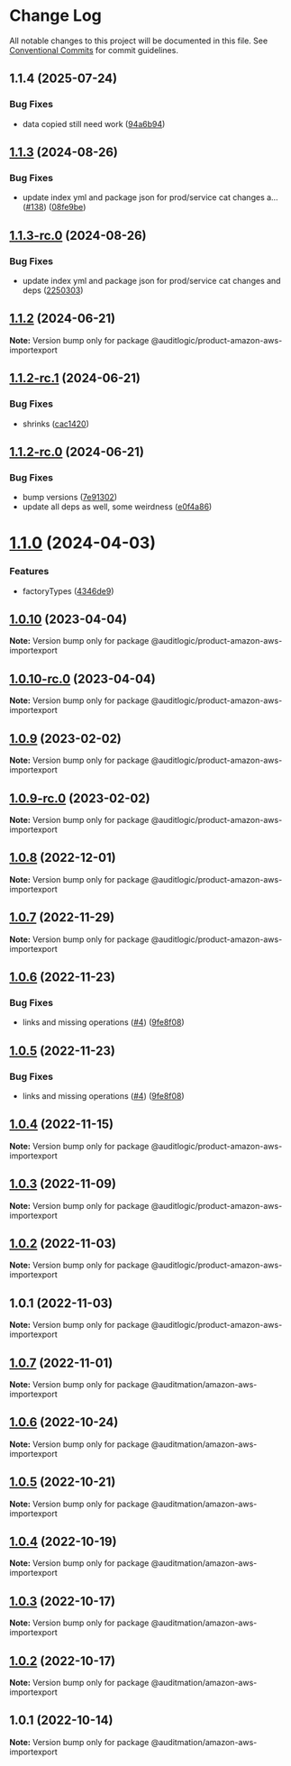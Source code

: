# Change Log

All notable changes to this project will be documented in this file.
See [Conventional Commits](https://conventionalcommits.org) for commit guidelines.

## 1.1.4 (2025-07-24)


### Bug Fixes

* data copied still need work ([94a6b94](https://github.com/zerobias-org/product/commit/94a6b942fb0516367548599d739529536132755a))





## [1.1.3](https://github.com/auditlogic/product/compare/@auditlogic/product-amazon-aws-importexport@1.1.2...@auditlogic/product-amazon-aws-importexport@1.1.3) (2024-08-26)


### Bug Fixes

* update index yml and package json for prod/service cat changes a… ([#138](https://github.com/auditlogic/product/issues/138)) ([08fe9be](https://github.com/auditlogic/product/commit/08fe9beb1c8457462a19bc69caa02e6212d97e1a))





## [1.1.3-rc.0](https://github.com/auditlogic/product/compare/@auditlogic/product-amazon-aws-importexport@1.1.2...@auditlogic/product-amazon-aws-importexport@1.1.3-rc.0) (2024-08-26)


### Bug Fixes

* update index yml and package json for prod/service cat changes and deps ([2250303](https://github.com/auditlogic/product/commit/225030363a363608240135b7ebed386b28f01e4b))





## [1.1.2](https://github.com/auditlogic/product/compare/@auditlogic/product-amazon-aws-importexport@1.1.2-rc.1...@auditlogic/product-amazon-aws-importexport@1.1.2) (2024-06-21)

**Note:** Version bump only for package @auditlogic/product-amazon-aws-importexport





## [1.1.2-rc.1](https://github.com/auditlogic/product/compare/@auditlogic/product-amazon-aws-importexport@1.1.2-rc.0...@auditlogic/product-amazon-aws-importexport@1.1.2-rc.1) (2024-06-21)


### Bug Fixes

* shrinks ([cac1420](https://github.com/auditlogic/product/commit/cac14200fefcd8183ab69fe89a47bd3f70f563e9))





## [1.1.2-rc.0](https://github.com/auditlogic/product/compare/@auditlogic/product-amazon-aws-importexport@1.1.0...@auditlogic/product-amazon-aws-importexport@1.1.2-rc.0) (2024-06-21)


### Bug Fixes

* bump versions ([7e91302](https://github.com/auditlogic/product/commit/7e913023b8b312150ed7762c32fbbe616be71de5))
* update all deps as well, some weirdness ([e0f4a86](https://github.com/auditlogic/product/commit/e0f4a864714e2d3de6bbf3da014d5312fe53be2f))





# [1.1.0](https://github.com/auditlogic/product/compare/@auditlogic/product-amazon-aws-importexport@1.0.10...@auditlogic/product-amazon-aws-importexport@1.1.0) (2024-04-03)


### Features

* factoryTypes ([4346de9](https://github.com/auditlogic/product/commit/4346de92693aee892fccf725338ffc7b80ab182b))





## [1.0.10](https://github.com/auditlogic/product/compare/@auditlogic/product-amazon-aws-importexport@1.0.9...@auditlogic/product-amazon-aws-importexport@1.0.10) (2023-04-04)

**Note:** Version bump only for package @auditlogic/product-amazon-aws-importexport





## [1.0.10-rc.0](https://github.com/auditlogic/product/compare/@auditlogic/product-amazon-aws-importexport@1.0.9...@auditlogic/product-amazon-aws-importexport@1.0.10-rc.0) (2023-04-04)

**Note:** Version bump only for package @auditlogic/product-amazon-aws-importexport





## [1.0.9](https://github.com/auditlogic/product/compare/@auditlogic/product-amazon-aws-importexport@1.0.8...@auditlogic/product-amazon-aws-importexport@1.0.9) (2023-02-02)

**Note:** Version bump only for package @auditlogic/product-amazon-aws-importexport





## [1.0.9-rc.0](https://github.com/auditlogic/product/compare/@auditlogic/product-amazon-aws-importexport@1.0.8...@auditlogic/product-amazon-aws-importexport@1.0.9-rc.0) (2023-02-02)

**Note:** Version bump only for package @auditlogic/product-amazon-aws-importexport





## [1.0.8](https://github.com/auditlogic/product/compare/@auditlogic/product-amazon-aws-importexport@1.0.7...@auditlogic/product-amazon-aws-importexport@1.0.8) (2022-12-01)

**Note:** Version bump only for package @auditlogic/product-amazon-aws-importexport





## [1.0.7](https://github.com/auditlogic/product/compare/@auditlogic/product-amazon-aws-importexport@1.0.6...@auditlogic/product-amazon-aws-importexport@1.0.7) (2022-11-29)

**Note:** Version bump only for package @auditlogic/product-amazon-aws-importexport





## [1.0.6](https://github.com/auditlogic/product/compare/@auditlogic/product-amazon-aws-importexport@1.0.4...@auditlogic/product-amazon-aws-importexport@1.0.6) (2022-11-23)


### Bug Fixes

* links and missing operations ([#4](https://github.com/auditlogic/product/issues/4)) ([9fe8f08](https://github.com/auditlogic/product/commit/9fe8f08fe7c57fdb79f991ac35bd6ac2e7dcad38))





## [1.0.5](https://github.com/auditlogic/product/compare/@auditlogic/product-amazon-aws-importexport@1.0.4...@auditlogic/product-amazon-aws-importexport@1.0.5) (2022-11-23)


### Bug Fixes

* links and missing operations ([#4](https://github.com/auditlogic/product/issues/4)) ([9fe8f08](https://github.com/auditlogic/product/commit/9fe8f08fe7c57fdb79f991ac35bd6ac2e7dcad38))





## [1.0.4](https://github.com/auditlogic/product/compare/@auditlogic/product-amazon-aws-importexport@1.0.3...@auditlogic/product-amazon-aws-importexport@1.0.4) (2022-11-15)

**Note:** Version bump only for package @auditlogic/product-amazon-aws-importexport





## [1.0.3](https://github.com/auditlogic/product/compare/@auditlogic/product-amazon-aws-importexport@1.0.2...@auditlogic/product-amazon-aws-importexport@1.0.3) (2022-11-09)

**Note:** Version bump only for package @auditlogic/product-amazon-aws-importexport





## [1.0.2](https://github.com/auditlogic/product/compare/@auditlogic/product-amazon-aws-importexport@1.0.1...@auditlogic/product-amazon-aws-importexport@1.0.2) (2022-11-03)

**Note:** Version bump only for package @auditlogic/product-amazon-aws-importexport





## 1.0.1 (2022-11-03)

**Note:** Version bump only for package @auditlogic/product-amazon-aws-importexport





## [1.0.7](https://github.com/auditmation/store-content/compare/@auditmation/amazon-aws-importexport@1.0.6...@auditmation/amazon-aws-importexport@1.0.7) (2022-11-01)

**Note:** Version bump only for package @auditmation/amazon-aws-importexport





## [1.0.6](https://github.com/auditmation/store-content/compare/@auditmation/amazon-aws-importexport@1.0.5...@auditmation/amazon-aws-importexport@1.0.6) (2022-10-24)

**Note:** Version bump only for package @auditmation/amazon-aws-importexport





## [1.0.5](https://github.com/auditmation/store-content/compare/@auditmation/amazon-aws-importexport@1.0.4...@auditmation/amazon-aws-importexport@1.0.5) (2022-10-21)

**Note:** Version bump only for package @auditmation/amazon-aws-importexport





## [1.0.4](https://github.com/auditmation/store-content/compare/@auditmation/amazon-aws-importexport@1.0.3...@auditmation/amazon-aws-importexport@1.0.4) (2022-10-19)

**Note:** Version bump only for package @auditmation/amazon-aws-importexport





## [1.0.3](https://github.com/auditmation/store-content/compare/@auditmation/amazon-aws-importexport@1.0.2...@auditmation/amazon-aws-importexport@1.0.3) (2022-10-17)

**Note:** Version bump only for package @auditmation/amazon-aws-importexport





## [1.0.2](https://github.com/auditmation/store-content/compare/@auditmation/amazon-aws-importexport@1.0.1...@auditmation/amazon-aws-importexport@1.0.2) (2022-10-17)

**Note:** Version bump only for package @auditmation/amazon-aws-importexport





## 1.0.1 (2022-10-14)

**Note:** Version bump only for package @auditmation/amazon-aws-importexport
